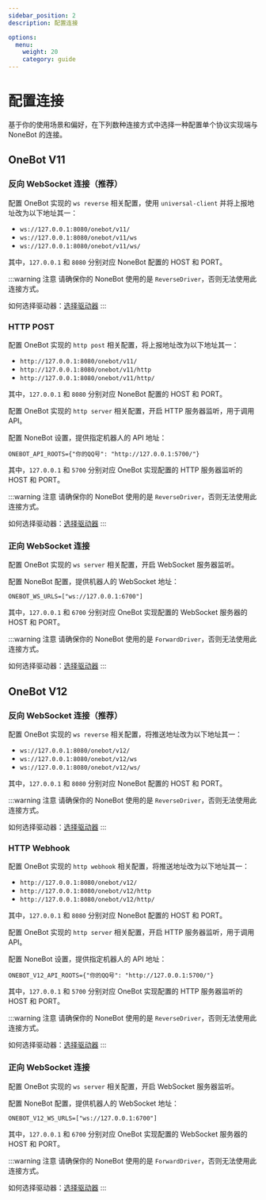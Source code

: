 ```yaml
---
sidebar_position: 2
description: 配置连接

options:
  menu:
    weight: 20
    category: guide
---
```


# 配置连接

基于你的使用场景和偏好，在下列数种连接方式中选择一种配置单个协议实现端与 NoneBot 的连接。

## OneBot V11

### 反向 WebSocket 连接（推荐）

配置 OneBot 实现的 `ws reverse` 相关配置，使用 `universal-client` 并将上报地址改为以下地址其一：

- `ws://127.0.0.1:8080/onebot/v11/`
- `ws://127.0.0.1:8080/onebot/v11/ws`
- `ws://127.0.0.1:8080/onebot/v11/ws/`

其中，`127.0.0.1` 和 `8080` 分别对应 NoneBot 配置的 HOST 和 PORT。

:::warning 注意
请确保你的 NoneBot 使用的是 `ReverseDriver`，否则无法使用此连接方式。

如何选择驱动器：[选择驱动器](https://v2.nonebot.dev/docs/tutorial/choose-driver)
:::

### HTTP POST

配置 OneBot 实现的 `http post` 相关配置，将上报地址改为以下地址其一：

- `http://127.0.0.1:8080/onebot/v11/`
- `http://127.0.0.1:8080/onebot/v11/http`
- `http://127.0.0.1:8080/onebot/v11/http/`

其中，`127.0.0.1` 和 `8080` 分别对应 NoneBot 配置的 HOST 和 PORT。

配置 OneBot 实现的 `http server` 相关配置，开启 HTTP 服务器监听，用于调用 API。

配置 NoneBot 设置，提供指定机器人的 API 地址：

```dotenv title=.env
ONEBOT_API_ROOTS={"你的QQ号": "http://127.0.0.1:5700/"}
```

其中，`127.0.0.1` 和 `5700` 分别对应 OneBot 实现配置的 HTTP 服务器监听的 HOST 和 PORT。

:::warning 注意
请确保你的 NoneBot 使用的是 `ReverseDriver`，否则无法使用此连接方式。

如何选择驱动器：[选择驱动器](https://v2.nonebot.dev/docs/tutorial/choose-driver)
:::

### 正向 WebSocket 连接

配置 OneBot 实现的 `ws server` 相关配置，开启 WebSocket 服务器监听。

配置 NoneBot 配置，提供机器人的 WebSocket 地址：

```dotenv title=.env
ONEBOT_WS_URLS=["ws://127.0.0.1:6700"]
```

其中，`127.0.0.1` 和 `6700` 分别对应 OneBot 实现配置的 WebSocket 服务器的 HOST 和 PORT。

:::warning 注意
请确保你的 NoneBot 使用的是 `ForwardDriver`，否则无法使用此连接方式。

如何选择驱动器：[选择驱动器](https://v2.nonebot.dev/docs/tutorial/choose-driver)
:::

## OneBot V12

### 反向 WebSocket 连接（推荐）

配置 OneBot 实现的 `ws reverse` 相关配置，将推送地址改为以下地址其一：

- `ws://127.0.0.1:8080/onebot/v12/`
- `ws://127.0.0.1:8080/onebot/v12/ws`
- `ws://127.0.0.1:8080/onebot/v12/ws/`

其中，`127.0.0.1` 和 `8080` 分别对应 NoneBot 配置的 HOST 和 PORT。

:::warning 注意
请确保你的 NoneBot 使用的是 `ReverseDriver`，否则无法使用此连接方式。

如何选择驱动器：[选择驱动器](https://v2.nonebot.dev/docs/tutorial/choose-driver)
:::

### HTTP Webhook

配置 OneBot 实现的 `http webhook` 相关配置，将推送地址改为以下地址其一：

- `http://127.0.0.1:8080/onebot/v12/`
- `http://127.0.0.1:8080/onebot/v12/http`
- `http://127.0.0.1:8080/onebot/v12/http/`

其中，`127.0.0.1` 和 `8080` 分别对应 NoneBot 配置的 HOST 和 PORT。

配置 OneBot 实现的 `http server` 相关配置，开启 HTTP 服务器监听，用于调用 API。

配置 NoneBot 设置，提供指定机器人的 API 地址：

```dotenv title=.env
ONEBOT_V12_API_ROOTS={"你的QQ号": "http://127.0.0.1:5700/"}
```

其中，`127.0.0.1` 和 `5700` 分别对应 OneBot 实现配置的 HTTP 服务器监听的 HOST 和 PORT。

:::warning 注意
请确保你的 NoneBot 使用的是 `ReverseDriver`，否则无法使用此连接方式。

如何选择驱动器：[选择驱动器](https://v2.nonebot.dev/docs/tutorial/choose-driver)
:::

### 正向 WebSocket 连接

配置 OneBot 实现的 `ws server` 相关配置，开启 WebSocket 服务器监听。

配置 NoneBot 配置，提供机器人的 WebSocket 地址：

```dotenv title=.env
ONEBOT_V12_WS_URLS=["ws://127.0.0.1:6700"]
```

其中，`127.0.0.1` 和 `6700` 分别对应 OneBot 实现配置的 WebSocket 服务器的 HOST 和 PORT。

:::warning 注意
请确保你的 NoneBot 使用的是 `ForwardDriver`，否则无法使用此连接方式。

如何选择驱动器：[选择驱动器](https://v2.nonebot.dev/docs/tutorial/choose-driver)
:::

